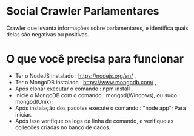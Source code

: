 # Social Crawler Parlamentares
Crawler que levanta informações sobre parlamentares, e identifica quais delas são negativas ou positivas.

# O que você precisa para funcionar
* Ter o NodeJS instalado : https://nodejs.org/en/ ,
* Ter o MongoDB instalado : https://www.mongodb.com/ ,
* Após clonar executar o comando : npm install , 
* Inicie o MongoDB com o comando : mongod(Windows), ou sudo mongod(Unix);
* Após instalação dos pacotes execute o comando : "node app"; Para iniciar.
* Após isso verifique os logs da linha de comando, e verifique as collecões criadas no banco de dados.
